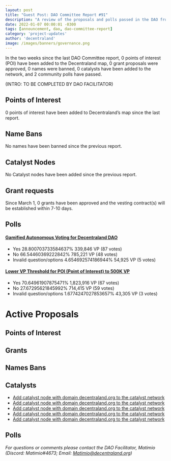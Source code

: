 ```yaml
---
layout: post
title: "Guest Post: DAO Committee Report #91"
description: "A review of the proposals and polls passed in the DAO from March 1 through March 15".
date: 2022-01-07 00:00:01 -0300
tags: [announcement, dao, dao-committee-report]
category: 'project-updates'
author: 'decentraland'
image: /images/banners/governance.png
---
```


In the two weeks since the last DAO Committee report, 0 points of interest (POI) have been added to the Decentraland map, 0 grant proposals were approved, 0 names were banned, 0 catalysts have been added to the network, and 2 community polls have passed.

(INTRO: TO BE COMPLETED BY DAO FACILITATOR)

## Points of Interest
0 points of interest have been added to Decentraland’s map since the last report.


## Name Bans

No names have been banned since the previous report.

## Catalyst Nodes
No Catalyst nodes have been added since the previous report.


## Grant requests
Since March 1, 0 grants have been approved and the vesting contract(s) will be established within 7-10 days.


## Polls

#### [Gamified Autonomous Voting for Decentraland DAO](https://governance.decentraland.org/proposal/?id=cc6931cb-0203-4f9d-9fc5-11de909756a4)

* Yes 28.800703733584637% 339,846 VP (87 votes)
* No  66.54460369222842% 785,221 VP (48 votes)
* Invalid question/options 4.654692574186944% 54,925 VP (5 votes)


#### [ Lower VP Threshold for POI (Point of Interest) to 500K VP](https://governance.decentraland.org/proposal/?id=4ec6f09a-d121-47cf-bd8f-b9c05e350161)

* Yes 70.64961907875471% 1,823,916 VP (67 votes)
* No  27.67295621845992% 714,415 VP (59 votes)
* Invalid question/options 1.6774247027853657% 43,305 VP (3 votes)



# Active Proposals

## Points of Interest


## Grants


## Names Bans


## Catalysts

* [Add catalyst node with domain decentraland.org to the catalyst network](https://governance.decentraland.org/proposal/?id=adb5d7c5-7e70-4385-acae-cfdce4738546)
* [Add catalyst node with domain decentraland.org to the catalyst network](https://governance.decentraland.org/proposal/?id=e1def09b-fb9f-4bbc-a6eb-3e966996d09a)
* [Add catalyst node with domain decentraland.org to the catalyst network](https://governance.decentraland.org/proposal/?id=5c6f3235-d698-4207-b5aa-b35babfa6509)
* [Add catalyst node with domain decentraland.org to the catalyst network](https://governance.decentraland.org/proposal/?id=106716dc-f039-4bd5-8ae8-8eecbbca3030)
* [Add catalyst node with domain decentraland.org to the catalyst network](https://governance.decentraland.org/proposal/?id=685b43a2-d0c6-4bc9-929a-af85a4a0c0ed)

## Polls


*For questions or comments please contact the DAO Facilitator, Matimio (Discord: Matimio#4673; Email: [Matimio@decentraland.org](mailto:Matimio@decentraland.org))*